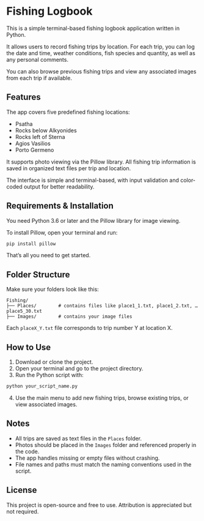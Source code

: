 # Fishing Logbook

This is a simple terminal-based fishing logbook application written in Python.

It allows users to record fishing trips by location. For each trip, you can log the date and time, weather conditions, fish species and quantity, as well as any personal comments.

You can also browse previous fishing trips and view any associated images from each trip if available.

## Features

The app covers five predefined fishing locations:

- Psatha  
- Rocks below Alkyonides  
- Rocks left of Sterna  
- Agios Vasilios  
- Porto Germeno

It supports photo viewing via the Pillow library. All fishing trip information is saved in organized text files per trip and location.

The interface is simple and terminal-based, with input validation and color-coded output for better readability.

## Requirements & Installation

You need Python 3.6 or later and the Pillow library for image viewing.

To install Pillow, open your terminal and run:

```bash
pip install pillow
```

That’s all you need to get started.

## Folder Structure

Make sure your folders look like this:

```
Fishing/
├── Places/        # contains files like place1_1.txt, place1_2.txt, … place5_30.txt
├── Images/        # contains your image files
```

Each `placeX_Y.txt` file corresponds to trip number Y at location X.

## How to Use

1. Download or clone the project.
2. Open your terminal and go to the project directory.
3. Run the Python script with:

```bash
python your_script_name.py
```

4. Use the main menu to add new fishing trips, browse existing trips, or view associated images.

## Notes

- All trips are saved as text files in the `Places` folder.  
- Photos should be placed in the `Images` folder and referenced properly in the code.  
- The app handles missing or empty files without crashing.  
- File names and paths must match the naming conventions used in the script.

## License

This project is open-source and free to use. Attribution is appreciated but not required.

